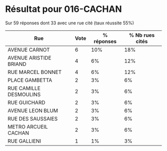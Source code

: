 # Résultat pour 016-CACHAN

Sur 59 réponses dont 33 avec une rue cité (taux réussite 55%)

| Rue | Vote | % réponses | % Nb rues cités|
|-----|------|------------|----------------|
| AVENUE CARNOT | 6 | 10% | 18%|
| AVENUE ARISTIDE BRIAND | 4 | 6% | 12%|
| RUE MARCEL BONNET | 4 | 6% | 12%|
| PLACE GAMBETTA | 2 | 3% | 6%|
| RUE CAMILLE DESMOULINS | 2 | 3% | 6%|
| RUE GUICHARD | 2 | 3% | 6%|
| AVENUE LEON BLUM | 2 | 3% | 6%|
| RUE DES SAUSSAIES | 2 | 3% | 6%|
| METRO ARCUEIL CACHAN | 2 | 3% | 6%|
| RUE GALLIENI | 1 | 1% | 3%|
